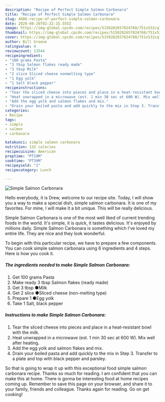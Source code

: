 ```yaml
---
description: "Recipe of Perfect Simple Salmon Carbonara"
title: "Recipe of Perfect Simple Salmon Carbonara"
slug: 4686-recipe-of-perfect-simple-salmon-carbonara
date: 2020-08-26T02:32:15.555Z
image: https://img-global.cpcdn.com/recipes/5150282657824768/751x532cq70/simple-salmon-carbonara-recipe-main-photo.jpg
thumbnail: https://img-global.cpcdn.com/recipes/5150282657824768/751x532cq70/simple-salmon-carbonara-recipe-main-photo.jpg
cover: https://img-global.cpcdn.com/recipes/5150282657824768/751x532cq70/simple-salmon-carbonara-recipe-main-photo.jpg
author: Bill Greene
ratingvalue: 4
reviewcount: 13544
recipeingredient:
- "100 grams Pasta"
- "3 tbsp Salmon flakes ready made"
- "3 tbsp Milk"
- "2 slice Sliced cheese nonmelting type"
- "1 Egg yolk"
- "1 Salt black pepper"
recipeinstructions:
- "Tear the sliced cheese into pieces and place in a heat-resistant bowl with the milk."
- "Heat unwrapped in a microwave (est. 1 min 30 sec at 600 W). Mix well after heating."
- "Add the egg yolk and salmon flakes and mix."
- "Drain your boiled pasta and add quickly to the mix in Step 3. Transfer to a plate and top with black pepper and parsley."
categories:
- Recipe
tags:
- simple
- salmon
- carbonara

katakunci: simple salmon carbonara 
nutrition: 132 calories
recipecuisine: American
preptime: "PT19M"
cooktime: "PT39M"
recipeyield: "2"
recipecategory: Lunch

---
```



![Simple Salmon Carbonara](https://img-global.cpcdn.com/recipes/5150282657824768/751x532cq70/simple-salmon-carbonara-recipe-main-photo.jpg)

Hello everybody, it is Drew, welcome to our recipe site. Today, I will show you a way to make a special dish, simple salmon carbonara. It is one of my favorites. For mine, I will make it a bit unique. This will be really delicious.



Simple Salmon Carbonara is one of the most well liked of current trending foods in the world. It's simple, it is quick, it tastes delicious. It's enjoyed by millions daily. Simple Salmon Carbonara is something which I've loved my entire life. They are nice and they look wonderful.


To begin with this particular recipe, we have to prepare a few components. You can cook simple salmon carbonara using 6 ingredients and 4 steps. Here is how you cook it.

<!--inarticleads1-->

##### The ingredients needed to make Simple Salmon Carbonara:

1. Get 100 grams Pasta
1. Make ready 3 tbsp Salmon flakes (ready made)
1. Get 3 tbsp ●Milk
1. Get 2 slice ●Sliced cheese (non-melting type)
1. Prepare 1 ●Egg yolk
1. Take 1 Salt, black pepper




<!--inarticleads2-->

##### Instructions to make Simple Salmon Carbonara:

1. Tear the sliced cheese into pieces and place in a heat-resistant bowl with the milk.
1. Heat unwrapped in a microwave (est. 1 min 30 sec at 600 W). Mix well after heating.
1. Add the egg yolk and salmon flakes and mix.
1. Drain your boiled pasta and add quickly to the mix in Step 3. Transfer to a plate and top with black pepper and parsley.




So that is going to wrap it up with this exceptional food simple salmon carbonara recipe. Thanks so much for reading. I am confident that you can make this at home. There is gonna be interesting food at home recipes coming up. Remember to save this page on your browser, and share it to your family, friends and colleague. Thanks again for reading. Go on get cooking!
